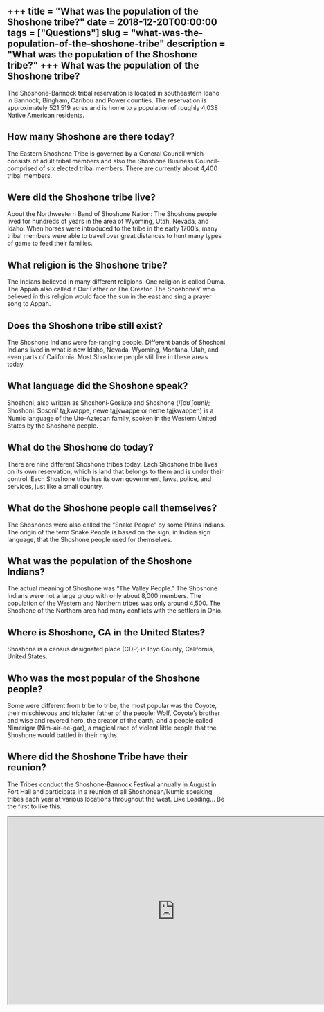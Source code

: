 +++
title = "What was the population of the Shoshone tribe?"
date = 2018-12-20T00:00:00
tags = ["Questions"]
slug = "what-was-the-population-of-the-shoshone-tribe"
description = "What was the population of the Shoshone tribe?"
+++
What was the population of the Shoshone tribe?
----------------------------------------------

The Shoshone-Bannock tribal reservation is located in southeastern Idaho in Bannock, Bingham, Caribou and Power counties. The reservation is approximately 521,519 acres and is home to a population of roughly 4,038 Native American residents.

How many Shoshone are there today?
----------------------------------

The Eastern Shoshone Tribe is governed by a General Council which consists of adult tribal members and also the Shoshone Business Council– comprised of six elected tribal members. There are currently about 4,400 tribal members.

Were did the Shoshone tribe live?
---------------------------------

About the Northwestern Band of Shoshone Nation: The Shoshone people lived for hundreds of years in the area of Wyoming, Utah, Nevada, and Idaho. When horses were introduced to the tribe in the early 1700’s, many tribal members were able to travel over great distances to hunt many types of game to feed their families.

What religion is the Shoshone tribe?
------------------------------------

The Indians believed in many different religions. One religion is called Duma. The Appah also called it Our Father or The Creator. The Shoshones’ who believed in this religion would face the sun in the east and sing a prayer song to Appah.

Does the Shoshone tribe still exist?
------------------------------------

The Shoshone Indians were far-ranging people. Different bands of Shoshoni Indians lived in what is now Idaho, Nevada, Wyoming, Montana, Utah, and even parts of California. Most Shoshone people still live in these areas today.

What language did the Shoshone speak?
-------------------------------------

Shoshoni, also written as Shoshoni-Gosiute and Shoshone (/ʃoʊˈʃoʊni/; Shoshoni: Sosoni’ ta̲i̲kwappe, newe ta̲i̲kwappe or neme ta̲i̲kwappeh) is a Numic language of the Uto-Aztecan family, spoken in the Western United States by the Shoshone people.

What do the Shoshone do today?
------------------------------

There are nine different Shoshone tribes today. Each Shoshone tribe lives on its own reservation, which is land that belongs to them and is under their control. Each Shoshone tribe has its own government, laws, police, and services, just like a small country.

What do the Shoshone people call themselves?
--------------------------------------------

The Shoshones were also called the “Snake People” by some Plains Indians. The origin of the term Snake People is based on the sign, in Indian sign language, that the Shoshone people used for themselves.

What was the population of the Shoshone Indians?
------------------------------------------------

The actual meaning of Shoshone was “The Valley People.” The Shoshone Indians were not a large group with only about 8,000 members. The population of the Western and Northern tribes was only around 4,500. The Shoshone of the Northern area had many conflicts with the settlers in Ohio.

Where is Shoshone, CA in the United States?
-------------------------------------------

Shoshone is a census designated place (CDP) in Inyo County, California, United States.

Who was the most popular of the Shoshone people?
------------------------------------------------

Some were different from tribe to tribe, the most popular was the Coyote, their mischievous and trickster father of the people; Wolf, Coyote’s brother and wise and revered hero, the creator of the earth; and a people called Nimerigar (Nim-air-ee-gar), a magical race of violent little people that the Shoshone would battled in their myths.

Where did the Shoshone Tribe have their reunion?
------------------------------------------------

The Tribes conduct the Shoshone-Bannock Festival annually in August in Fort Hall and participate in a reunion of all Shoshonean/Numic speaking tribes each year at various locations throughout the west. Like Loading… Be the first to like this.

<iframe allow="accelerometer; autoplay; clipboard-write; encrypted-media; gyroscope; picture-in-picture" allowfullscreen="" class="__youtube_prefs__  epyt-is-override  no-lazyload" data-no-lazy="1" data-origheight="433" data-origwidth="770" data-skipgform_ajax_framebjll="" height="433" id="_ytid_46207" loading="lazy" src="https://www.youtube.com/embed/1LsV4IMlG4s?enablejsapi=1&autoplay=0&cc_load_policy=0&cc_lang_pref=&iv_load_policy=1&loop=0&modestbranding=0&rel=1&fs=1&playsinline=0&autohide=2&theme=dark&color=red&controls=1&" title="YouTube player" width="770"></iframe>